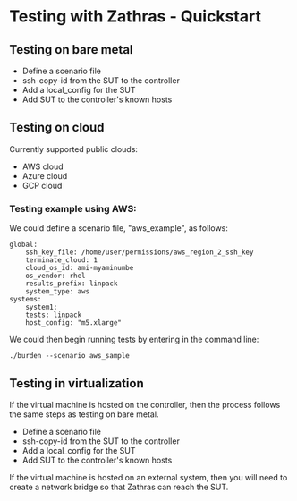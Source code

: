 # Testing with Zathras - Quickstart

## Testing on bare metal
- Define a scenario file
- ssh-copy-id from the SUT to the controller
- Add a local_config for the SUT
- Add SUT to the controller's known hosts


## Testing on cloud

Currently supported public clouds:
- AWS cloud
- Azure cloud
- GCP cloud

### Testing example using AWS:

We could define a scenario file, "aws_example", as follows:

    global:
        ssh_key_file: /home/user/permissions/aws_region_2_ssh_key
        terminate_cloud: 1
        cloud_os_id: ami-myaminumbe
        os_vendor: rhel
        results_prefix: linpack
        system_type: aws
    systems:
        system1:
        tests: linpack
        host_config: "m5.xlarge"


We could then begin running tests by entering in the command line:

    ./burden --scenario aws_sample


## Testing in virtualization
If the virtual machine is hosted on the controller, then the process follows the same steps as testing on bare metal.
- Define a scenario file
- ssh-copy-id from the SUT to the controller
- Add a local_config for the SUT
- Add SUT to the controller's known hosts

If the virtual machine is hosted on an external system, then you will need to create a network bridge so that Zathras can reach the SUT.
